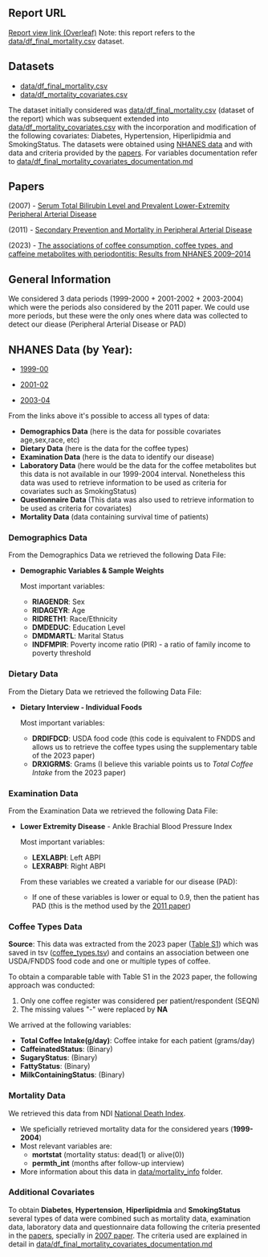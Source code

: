 ## Report URL
[Report view link (Overleaf)](https://www.overleaf.com/read/fgwtctfwcqzr#96a962)
Note: this report refers to the [data/df_final_mortality.csv](data/df_final_mortality.csv) dataset.


## Datasets
* [data/df_final_mortality.csv](data/df_final_mortality.csv)
* [data/df_mortality_covariates.csv](data/df_final_mortality_covariates.csv) 

The dataset initially considered was [data/df_final_mortality.csv](data/df_final_mortality.csv) (dataset of the report) which was subsequent extended into [data/df_mortality_covariates.csv](data/df_final_mortality_covariates.csv) with the incorporation and modification of the following covariates:  Diabetes, Hypertension, Hiperlipidmia and SmokingStatus. The datasets were obtained using [NHANES data](#nhanes-data-by-year) and with data and criteria provided by the [papers](#papers). For variables documentation refer to [data/df_final_mortality_covariates_documentation.md](data/df_final_mortality_covariates_documentation.md)

## Papers 
(2007) - [Serum Total Bilirubin Level and Prevalent Lower-Extremity Peripheral Arterial Disease](/papers/perlstein-et-al-2007-serum-total-bilirubin-level-and-prevalent-lower-extremity-peripheral-arterial-disease.pdf)

(2011) - [Secondary Prevention and Mortality in Peripheral Arterial Disease](/papers/pande-et-al-2011-secondary-prevention-and-mortality-in-peripheral-artery-disease.pdf)

(2023) - [The associations of coffee consumption, coffee types, and caffeine metabolites with periodontitis: Results from NHANES 2009–2014](/papers/Journal%20of%20Periodontology%20-%202023%20-%20Chen%20-%20The%20associations%20of%20coffee%20consumption%20%20coffee%20types%20%20and%20caffeine%20metabolites.pdf)

## General Information
We considered 3 data periods (1999-2000 + 2001-2002 + 2003-2004) which were the periods also considered by the 2011 paper. We could use more periods, but these were the only ones where data was collected to detect our diease (Peripheral Arterial Disease or PAD) 


## NHANES Data (by Year):

- [1999-00](https://wwwn.cdc.gov/nchs/nhanes/continuousnhanes/default.aspx?BeginYear=1999)

- [2001-02](https://wwwn.cdc.gov/nchs/nhanes/continuousnhanes/default.aspx?BeginYear=2001)

- [2003-04](https://wwwn.cdc.gov/nchs/nhanes/continuousnhanes/default.aspx?BeginYear=2003)

From the links above it's possible to access all types of data:
* **Demographics Data** (here is the data for possible covariates age,sex,race, etc)
* **Dietary Data** (here is the data for the coffee types)
* **Examination Data** (here is the data to identify our disease)
* **Laboratory Data** (here would be the data for the coffee metabolites but this data is not available in our 1999-2004 interval. Nonetheless this data was used to retrieve information to be used as criteria for covariates such as SmokingStatus)
* **Questionnaire Data** (This data was also used to retrieve information to be used as criteria for covariates)
* **Mortality Data** (data containing survival time of patients)

### Demographics Data
From the Demographics Data we retrieved the following Data File:
- **Demographic Variables & Sample Weights**

    Most important variables: <br>
    - **RIAGENDR**: Sex
    - **RIDAGEYR**: Age
    - **RIDRETH1**: Race/Ethnicity
    - **DMDEDUC**: Education Level
    - **DMDMARTL**: Marital Status
    - **INDFMPIR**: Poverty income ratio (PIR) - a ratio of family income to poverty threshold


### Dietary Data
From the Dietary Data we retrieved the following Data File:
- **Dietary Interview - Individual Foods**

    Most important variables: <br>
    - **DRDIFDCD**: USDA food code (this code is equivalent to FNDDS and allows us to retrieve the coffee types using the supplementary table of the 2023 paper)
    - **DRXIGRMS**: Grams (I believe this variable points us to *Total Coffee Intake* from the 2023 paper)

### Examination Data
From the Examination Data we retrieved the following Data File:
- **Lower Extremity Disease** - Ankle Brachial Blood Pressure Index

    Most important variables:
    - **LEXLABPI**: Left ABPI
    - **LEXRABPI**: Right ABPI <br>

    From these variables we created a variable for our disease (PAD):
    - If one of these variables is lower or equal to 0.9, then the patient has PAD (this is the method used by the [2011 paper]((/papers/pande-et-al-2011-secondary-prevention-and-mortality-in-peripheral-artery-disease.pdf)))


### Coffee Types Data 
**Source**: This data was extracted from the 2023 paper ([Table S1](/papers/suplementary%20material/jper11172-sup-0002-tables1.docx)) which was saved in tsv ([coffee_types.tsv](data/coffee_types.tsv)) and contains an association between one USDA/FNDDS food code and one or multiple types of coffee.

To obtain a comparable table with Table S1 in the 2023 paper, the following approach was conducted:
1. Only one coffee register was considered per patient/respondent (SEQN)
2. The missing values "-" were replaced by **NA**

We arrived at the following variables:
- **Total Coffee Intake(g/day)**: Coffee intake for each patient (grams/day)
- **CaffeinatedStatus**: (Binary)
- **SugaryStatus**: (Binary)
- **FattyStatus**: (Binary)
- **MilkContainingStatus**: (Binary)

### Mortality Data
We retrieved this data from NDI [National Death Index](https://www.cdc.gov/nchs/data-linkage/mortality-public.htm).
- We speficially retrieved mortality data for the considered years (**1999-2004**)
- Most relevant variables are:
    * **mortstat** (mortality status: dead(1) or alive(0))
    * **permth_int** (months after follow-up interview)
- More information about this data in [data/mortality_info](data/mortality_info/) folder.

### Additional Covariates
To obtain **Diabetes**, **Hypertension**, **Hiperlipidmia** and **SmokingStatus** several types of data were combined such as mortality data, examination data, laboratory data and questionnaire data following the criteria presented in the [papers](#papers), specially in [2007 paper](papers/perlstein-et-al-2007-serum-total-bilirubin-level-and-prevalent-lower-extremity-peripheral-arterial-disease.pdf). The criteria used are explained in detail in [data/df_final_mortality_covariates_documentation.md](data/df_final_mortality_covariates_documentation.md#covariates-new-ones)